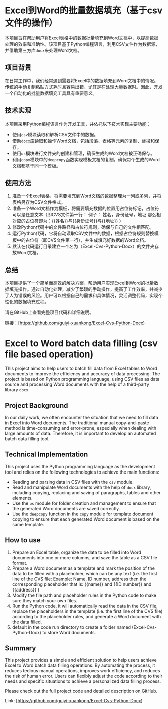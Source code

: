 # Excel到Word的批量数据填充（基于csv文件的操作）

本项目旨在帮助用户将Excel表格中的数据批量填充到Word文档中，以提高数据处理的效率和准确性。该项目基于Python编程语言，利用CSV文件作为数据源，并借助第三方库`docx`来处理Word文档。

## 项目背景

在日常工作中，我们经常遇到需要将Excel中的数据填充到Word文档中的情况。传统的手动复制粘贴方式耗时且容易出错，尤其是在处理大量数据时。因此，开发一个自动化的批量数据填充工具具有重要意义。

## 技术实现

本项目采用Python编程语言作为开发工具，并依托以下技术实现主要功能：

- 使用`csv`模块读取和解析CSV文件中的数据。
- 借助`docx`库读取和操作Word文档，包括段落、表格等元素的复制、替换和保存。
- 使用`os`模块进行文件夹的创建和管理，确保生成的Word文档被正确保存。
- 利用`copy`模块中的`deepcopy`函数实现模板文档的复制，确保每个生成的Word文档都基于同一个模板。

## 使用方法

1. 准备一个Excel表格，将需要填充到Word文档的数据整理为一列或多列，并将表格另存为CSV文件格式。
2. 准备一个Word文档作为模板，将需要填充数据的位置用占位符标记，占位符可以是任意文本（即CVS文件第一行：
例子：
姓名，身份证号，地址
那么相对应的占位符即为：{{姓名}}与{{身份证号}}与{{地址}}
）
3. 修改Python代码中的文件路径和占位符规则，确保与自己的文件相匹配。
4. 运行Python代码，它将自动读取CSV文件中的数据，根据占位符规则替换模板中的占位符（即CVS文件第一行），并生成填充好数据的Word文档。
5. 默认在代码运行目录建立一个名为（Excel-Cvs-Python-Docx）的文件夹存放Word文档。

## 总结

本项目提供了一个简单而高效的解决方案，帮助用户实现Excel到Word的批量数据填充操作。通过自动化处理，减少了繁琐的手动操作，提高了工作效率，并减少了人为错误的风险。用户可以根据自己的需求和具体情况，灵活调整代码，实现个性化的数据填充过程。

请在GitHub上查看完整项目代码和详细说明。

链接：[https://github.com/guiyi-xuankong/Excel-Cvs-Python-Docx)


# Excel to Word batch data filling (csv file based operation)

This project aims to help users to batch fill data from Excel tables to Word documents to improve the efficiency and accuracy of data processing. The project is based on Python programming language, using CSV files as data source and processing Word documents with the help of a third-party library `docx`.

## Project Background

In our daily work, we often encounter the situation that we need to fill data in Excel into Word documents. The traditional manual copy-and-paste method is time-consuming and error-prone, especially when dealing with large amounts of data. Therefore, it is important to develop an automated batch data filling tool.

## Technical Implementation

This project uses the Python programming language as the development tool and relies on the following technologies to achieve the main functions:

- Reading and parsing data in CSV files with the `csv` module.
- Read and manipulate Word documents with the help of `docx` library, including copying, replacing and saving of paragraphs, tables and other elements.
- Use the `os` module for folder creation and management to ensure that the generated Word documents are saved correctly.
- Use the `deepcopy` function in the `copy` module for template document copying to ensure that each generated Word document is based on the same template.

## How to use

1. Prepare an Excel table, organize the data to be filled into Word documents into one or more columns, and save the table as a CSV file format.
2. Prepare a Word document as a template and mark the position of the data to be filled with a placeholder, which can be any text (i.e. the first line of the CVS file:
Example:
Name, ID number, address
then the corresponding placeholder that is: {{name}} and {{ID number}} and {{address}}
)
3. Modify the file path and placeholder rules in the Python code to make sure they match your own files.
4. Run the Python code, it will automatically read the data in the CSV file, replace the placeholders in the template (i.e. the first line of the CVS file) according to the placeholder rules, and generate a Word document with the data filled.
5. default in the code run directory to create a folder named (Excel-Cvs-Python-Docx) to store Word documents.

## Summary

This project provides a simple and efficient solution to help users achieve Excel to Word batch data filling operations. By automating the process, it reduces tedious manual operations, improves work efficiency, and reduces the risk of human error. Users can flexibly adjust the code according to their needs and specific situations to achieve a personalized data filling process.

Please check out the full project code and detailed description on GitHub.

Link: [https://github.com/guiyi-xuankong/Excel-Cvs-Python-Docx)
